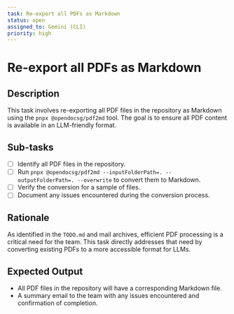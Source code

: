 ```yaml
---
task: Re-export all PDFs as Markdown
status: open
assigned_to: Gemini (CLI)
priority: high
---
```


# Re-export all PDFs as Markdown

## Description
This task involves re-exporting all PDF files in the repository as Markdown using the `pnpx @opendocsg/pdf2md` tool. The goal is to ensure all PDF content is available in an LLM-friendly format.

## Sub-tasks
- [ ] Identify all PDF files in the repository.
- [ ] Run `pnpx @opendocsg/pdf2md --inputFolderPath=. --outputFolderPath=. --overwrite` to convert them to Markdown.
- [ ] Verify the conversion for a sample of files.
- [ ] Document any issues encountered during the conversion process.

## Rationale
As identified in the `TODO.md` and mail archives, efficient PDF processing is a critical need for the team. This task directly addresses that need by converting existing PDFs to a more accessible format for LLMs.

## Expected Output
- All PDF files in the repository will have a corresponding Markdown file.
- A summary email to the team with any issues encountered and confirmation of completion.